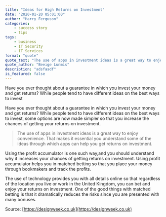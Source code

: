 ```yaml
---
title: "Ideas for High Returns on Investment"
date: "2020-01-20 05:01:00"
author: "Harry Ferguson"
categories:
    - success story
    - tips
tags:
    - business
    - IT Security
    - IT Services
format: "quote"
quote_text: "The use of apps in investment ideas is a great way to enjoy the convenience."
quote_author: "Beeige Lunmis"
description: "adsfasdf"
is_featured: false
---
```


Have you ever thought about a guarantee in which you invest your money and get returns? While people tend to have different ideas on the best ways to invest

<!-- endexcerpt -->

Have you ever thought about a guarantee in which you invest your money and get returns? While people tend to have different ideas on the best ways to invest, some options are now made simpler so that you increase the chances of getting your returns on investment.

> The use of apps in investment ideas is a great way to enjoy convenience. That makes it essential you understand some of the ideas through which apps can help you get returns on investment.

Using the profit accumulator is one such way,and you should understand why it increases your chances of getting returns on investment. Using profit accumulator helps you in matched betting so that you place your money through bookmakers and track the profits.

The use of technology provides you with all details online so that regardless of the location you live or work in the United Kingdom, you can bet and enjoy your returns on investment.
One of the good things with matched betting is that it dramatically reduces the risks since you are presented with many bonuses.

Source: [https://designweek.co.uk](https://designweek.co.uk)

